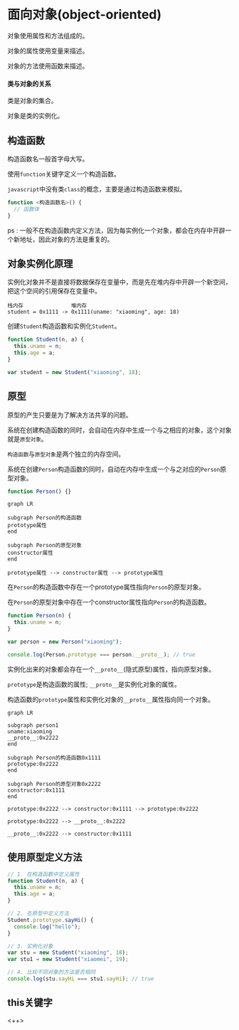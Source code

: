 # 面向对象(object-oriented)

对象使用属性和方法组成的。

对象的属性使用变量来描述。

对象的方法使用函数来描述。

#### 类与对象的关系

类是对象的集合。

对象是类的实例化。

## 构造函数

构造函数名一般首字母大写。

使用`function`关键字定义一个构造函数。

`javascript`中没有类`class`的概念，主要是通过构造函数来模拟。

```javascript
function <构造函数名>() {
  // 函数体
}
```


ps : 一般不在构造函数内定义方法，因为每实例化一个对象，都会在内存中开辟一个新地址，因此对象的方法是重复的。

## 对象实例化原理

实例化对象并不是直接将数据保存在变量中，而是先在堆内存中开辟一个新空间，把这个空间的引用保存在变量中。

```
栈内存               堆内存
student = 0x1111 -> 0x1111(uname: "xiaoming", age: 18)
```

创建`Student`构造函数和实例化`Student`。

```javascript
function Student(n, a) {
  this.uname = n;
  this.age = a;
}

var student = new Student("xiaoming", 18);
```

## 原型

原型的产生只要是为了解决方法共享的问题。

系统在创建构造函数的同时，会自动在内存中生成一个与之相应的对象，这个对象就是`原型对象`。

`构造函数`与`原型对象`是两个独立的内存空间。


系统在创建`Person`构造函数的同时，自动在内存中生成一个与之对应的`Person`原型对象。

```javascript
function Person() {}
```

```mermaid
graph LR

subgraph Person的构造函数
prototype属性
end

subgraph Person的原型对象
constructor属性
end

prototype属性 --> constructor属性 --> prototype属性
```

在`Person`的构造函数中存在一个prototype属性指向`Person`的原型对象。

在`Person`的原型对象中存在一个constructor属性指向`Person`的构造函数。


```javascript
function Person(n) {
  this.uname = n;
}

var person = new Person("xiaoming");

console.log(Person.prototype === person.__proto__); // true
```

实例化出来的对象都会存在一个`__proto__`(隐式原型)属性，指向原型对象。

`prototype`是构造函数的属性; `__proto__`是实例化对象的属性。

构造函数的`prototype`属性和实例化对象的`__proto__`属性指向同一个对象。

```mermaid
graph LR

subgraph person1
uname:xiaoming
__proto__:0x2222
end

subgraph Person的构造函数0x1111
prototype:0x2222
end

subgraph Person的原型对象0x2222
constructor:0x1111
end

prototype:0x2222 --> constructor:0x1111 --> prototype:0x2222

prototype:0x2222 --> __proto__:0x2222

__proto__:0x2222 --> constructor:0x1111
```

## 使用原型定义方法

```javascript
// 1. 在构造函数中定义属性
function Student(n, a) {
  this.uname = n;
  this.age = a;
}

// 2. 在原型中定义方法
Student.prototype.sayHi() {
  console.log("hello");
}

// 3. 实例化对象
var stu = new Student("xiaoming", 18);
var stu1 = new Student("xiaomei", 19);

// 4. 比较不同对象的方法是否相同
console.log(stu.sayHi === stu1.sayHi); // true
```

## this关键字

<++>
